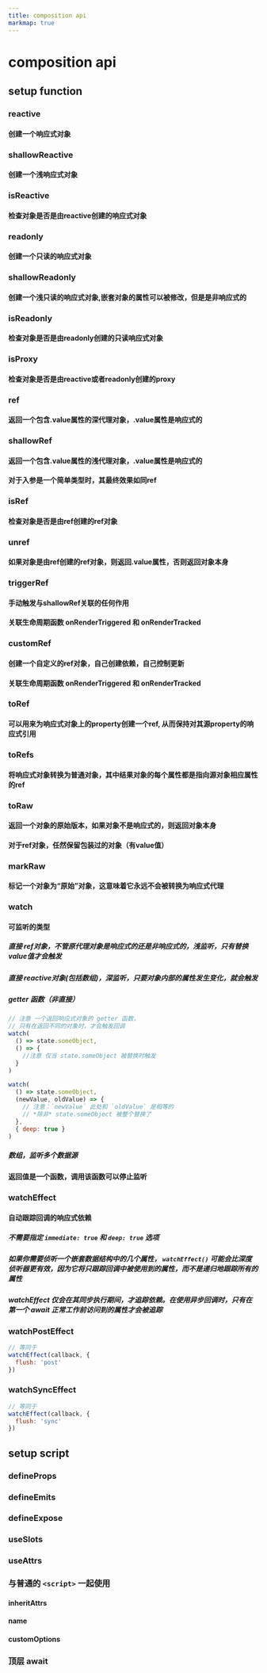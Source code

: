 ```yaml
---
title: composition api
markmap: true
---
```


# composition api

## setup function

### reactive

#### 创建一个响应式对象

### shallowReactive

#### 创建一个浅响应式对象

### isReactive

#### 检查对象是否是由reactive创建的响应式对象

### readonly

#### 创建一个只读的响应式对象

### shallowReadonly

#### 创建一个浅只读的响应式对象,嵌套对象的属性可以被修改，但是是非响应式的

### isReadonly

#### 检查对象是否是由readonly创建的只读响应式对象

### isProxy

#### 检查对象是否是由reactive或者readonly创建的proxy

### ref

#### 返回一个包含.value属性的深代理对象，.value属性是响应式的

### shallowRef

#### 返回一个包含.value属性的浅代理对象，.value属性是响应式的

#### 对于入参是一个简单类型时，其最终效果如同ref

### isRef

#### 检查对象是否是由ref创建的ref对象

### unref

#### 如果对象是由ref创建的ref对象，则返回.value属性，否则返回对象本身

### triggerRef

#### 手动触发与shallowRef关联的任何作用

#### 关联生命周期函数 onRenderTriggered 和 onRenderTracked

### customRef

#### 创建一个自定义的ref对象，自己创建依赖，自己控制更新

#### 关联生命周期函数 onRenderTriggered 和 onRenderTracked

### toRef

#### 可以用来为响应式对象上的property创建一个ref, 从而保持对其源property的响应式引用

### toRefs

#### 将响应式对象转换为普通对象，其中结果对象的每个属性都是指向源对象相应属性的ref

### toRaw

#### 返回一个对象的原始版本，如果对象不是响应式的，则返回对象本身

#### 对于ref对象，任然保留包装过的对象（有value值）

### markRaw

#### 标记一个对象为“原始”对象，这意味着它永远不会被转换为响应式代理

### watch

#### 可监听的类型

##### 直接 ref对象，不管原代理对象是响应式的还是非响应式的，浅监听，只有替换value值才会触发

##### 直接 reactive对象(包括数组)，深监听，只要对象内部的属性发生变化，就会触发

##### getter 函数（非直接）

```js
// 注意 一个返回响应式对象的 getter 函数，
// 只有在返回不同的对象时，才会触发回调
watch(
  () => state.someObject,
  () => {
    //注意 仅当 state.someObject 被替换时触发
  }
)
```

```js
watch(
  () => state.someObject,
  (newValue, oldValue) => {
    // 注意：`newValue` 此处和 `oldValue` 是相等的
    // *除非* state.someObject 被整个替换了
  },
  { deep: true }
)
```

##### 数组，监听多个数据源

#### 返回值是一个函数，调用该函数可以停止监听

### watchEffect

#### 自动跟踪回调的响应式依赖

##### 不需要指定 `immediate: true` 和 `deep: true` 选项

##### 如果你需要侦听一个嵌套数据结构中的几个属性， `watchEffect()` 可能会比深度侦听器更有效，因为它将只跟踪回调中被使用到的属性，而不是递归地跟踪所有的属性

##### watchEffect 仅会在其同步执行期间，才追踪依赖。在使用异步回调时，只有在第一个 await 正常工作前访问到的属性才会被追踪

### watchPostEffect

```js
// 等同于
watchEffect(callback, {
  flush: 'post'
})
```

### watchSyncEffect

```js
// 等同于
watchEffect(callback, {
  flush: 'sync'
})
```

## setup script

### defineProps

### defineEmits

### defineExpose

### useSlots

### useAttrs

### 与普通的 `<script>` 一起使用

#### inheritAttrs

#### name

#### customOptions

### 顶层 await
